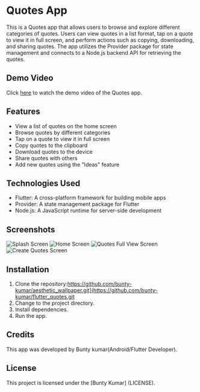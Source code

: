 # Quotes App

This is a Quotes app that allows users to browse and explore different categories of quotes. Users can view quotes in a list format, tap on a quote to view it in full screen, and perform actions such as copying, downloading, and sharing quotes. The app utilizes the Provider package for state management and connects to a Node.js backend API for retrieving the quotes.

## Demo Video

Click [here](https://example.com) to watch the demo video of the Quotes app.


## Features

- View a list of quotes on the home screen
- Browse quotes by different categories
- Tap on a quote to view it in full screen
- Copy quotes to the clipboard
- Download quotes to the device
- Share quotes with others
- Add new quotes using the "Ideas" feature

## Technologies Used

- Flutter: A cross-platform framework for building mobile apps
- Provider: A state management package for Flutter
- Node.js: A JavaScript runtime for server-side development


## Screenshots

![Splash Screen](https://github.com/bunty-kumar/flutter_quotes/blob/master/splash_screen.jpeg?raw=true)
![Home Screen ](https://github.com/bunty-kumar/flutter_quotes/blob/master/home_screen.jpeg?raw=true)
![Quotes Full View Screen](https://github.com/bunty-kumar/flutter_quotes/blob/master/quotes_full_screen.jpeg?raw=true)
![Create Quotes Screen](https://github.com/bunty-kumar/flutter_quotes/blob/master/create_quotes.jpeg?raw=true)


## Installation

1. Clone the repository:https://github.com/bunty-kumar/aesthetic_wallpaper.git](https://github.com/bunty-kumar/flutter_quotes.git
2. Change to the project directory.
3. Install dependencies.
4. Run the app.

## Credits

This app was developed by Bunty kumar(Android/Flutter Developer).

## License

This project is licensed under the [Bunty Kumar] (LICENSE).
